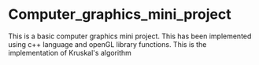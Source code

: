 # Computer_graphics_mini_project
This is a basic computer graphics mini project. This has been implemented using c++ language and openGL library functions.
This is the implementation of Kruskal's algorithm
